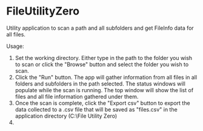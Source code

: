 # FileUtilityZero

Utility application to scan a path and all subfolders and get FileInfo data for all files.

Usage:
1. Set the working directory. Either type in the path to the folder you wish to scan or click the "Browse" button and select the folder you wish to scan.
2. Click the "Run" button. The app will gather information from all files in all folders and subfolders in the path selected. The status windows will populate while the scan is running. The top window will show the list of files and all file information gathered under them.
3. Once the scan is complete, click the "Export csv" button to export the data collected to a .csv file that will be saved as "files.csv" in the application directory (C:\File Utility Zero)
4. 
